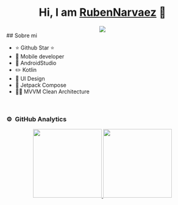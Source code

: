 <div align="center">
<h1 align="center">Hi, I am <a href="[https://aristi.dev](https://www.linkedin.com/in/rub%C3%A9n-patricio-narv%C3%A1ez-burbano-12b906179/)">RubenNarvaez</a> 👋</h1>

<img src="https://media.licdn.com/dms/image/D4E16AQHi3_KcnDDqlQ/profile-displaybackgroundimage-shrink_350_1400/0/1706065213783?e=1714003200&v=beta&t=UPR2SdD5AFUyOzI9xS1s1LIu4l4_jUyY-OMJwcGoioI">

</div>
## Sobre mi

- ⭐ Github Star ⭐ 
- 📲 Mobile developer
- 🎥 AndroidStudio
- ✏️ Kotlin
- 📗 UI Design
- 🚀 Jetpack Compose
- 🧑‍🏫 MVVM Clean Architecture
<br>



### ⚙️ &nbsp;GitHub Analytics

<p align="center">
<a href="https://github.com/RubenNarvaez">
  <img height="180em" src="https://github-readme-stats-eight-theta.vercel.app/api?username=RubenNarvaez&show_icons=true&theme=algolia&include_all_commits=true&count_private=true"/>
  <img height="180em" src="https://github-readme-stats-eight-theta.vercel.app/api/top-langs/?username=RubenNarvaez&layout=compact&langs_count=8&theme=algolia"/>
</a>
</p>
